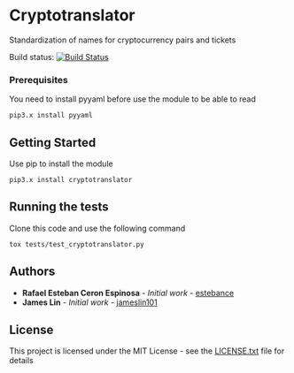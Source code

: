 # Cryptotranslator

Standardization of names for cryptocurrency pairs and tickets

Build status:
[![Build Status](https://travis-ci.org/estebance/crypto_translator.svg?branch=master)](https://travis-ci.org/estebance/crypto_translator)

### Prerequisites

You need to install pyyaml before use the module to be able to read

```
pip3.x install pyyaml
```

## Getting Started

Use pip to install the module

```
pip3.x install cryptotranslator
```

## Running the tests

Clone this code and use the following command

```
tox tests/test_cryptotranslator.py
```

## Authors

* **Rafael Esteban Ceron Espinosa** - *Initial work* - [estebance](https://github.com/estebance)
* **James Lin** - *Initial work* - [jameslin101](https://github.com/jameslin101)


## License

This project is licensed under the MIT License - see the [LICENSE.txt](LICENSE.txt) file for details

